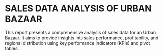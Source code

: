 # SALES DATA ANALYSIS OF URBAN BAZAAR
This report presents a comprehensive analysis of sales data for an Urban Bazaar. It aims to provide insights into sales performance, profitability, and regional distribution using key performance indicators (KPIs) and pivot tables.
